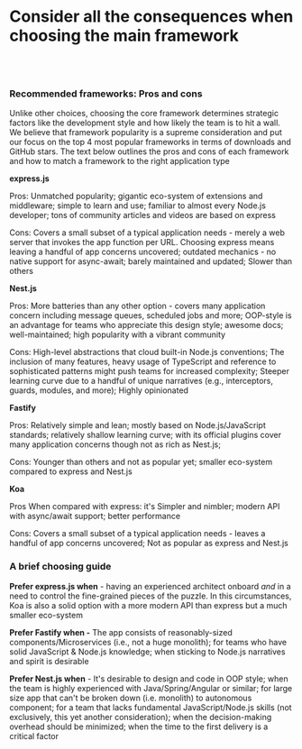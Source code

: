 # Consider all the consequences when choosing the main framework

<br/><br/>

### Recommended frameworks: Pros and cons

Unlike other choices, choosing the core framework determines strategic factors like the development style and how likely the team is to hit a wall. We believe that framework popularity is a supreme consideration and put our focus on the top 4 most popular frameworks in terms of downloads and GitHub stars. The text below outlines the pros and cons of each framework and how to match a framework to the right application type

**express.js**

Pros: Unmatched popularity; gigantic eco-system of extensions and middleware; simple to learn and use; familiar to almost every Node.js developer; tons of community articles and videos are based on express

Cons: Covers a small subset of a typical application needs - merely a web server that invokes the app function per URL. Choosing express means leaving a handful of app concerns uncovered; outdated mechanics - no native support for async-await; barely maintained and updated; Slower than others

**Nest.js**

Pros: More batteries than any other option - covers many application concern including message queues, scheduled jobs and more; OOP-style is an advantage for teams who appreciate this design style; awesome docs; well-maintained; high popularity with a vibrant community

Cons: High-level abstractions that cloud built-in Node.js conventions; The inclusion of many features, heavy usage of TypeScript and reference to sophisticated patterns might push teams for increased complexity; Steeper learning curve due to a handful of unique narratives (e.g., interceptors, guards, modules, and more); Highly opinionated

**Fastify**

Pros: Relatively simple and lean; mostly based on Node.js/JavaScript standards; relatively shallow learning curve; with its official plugins cover many application concerns though not as rich as Nest.js;

Cons: Younger than others and not as popular yet; smaller eco-system compared to express and Nest.js

**Koa**

Pros When compared with express: it's Simpler and nimbler; modern API with async/await support; better performance

Cons: Covers a small subset of a typical application needs - leaves a handful of app concerns uncovered; Not as popular as express and Nest.js

### A brief choosing guide

**Prefer express.js when** - having an experienced architect onboard _and_ in a need to control the fine-grained pieces of the puzzle. In this circumstances, Koa is also a solid option with a more modern API than express but a much smaller eco-system

**Prefer Fastify when -** The app consists of reasonably-sized components/Microservices (i.e., not a huge monolith); for teams who have solid JavaScript & Node.js knowledge; when sticking to Node.js narratives and spirit is desirable

**Prefer Nest.js when** - It's desirable to design and code in OOP style; when the team is highly experienced with Java/Spring/Angular or similar; for large size app that can't be broken down (i.e. monolith) to autonomous component; for a team that lacks fundamental JavaScript/Node.js skills (not exclusively, this yet another consideration); when the decision-making overhead should be minimized; when the time to the first delivery is a critical factor
